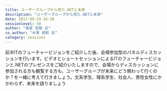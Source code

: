 ```yaml
---
title: ユーザーグループから見た.NETと未来
description: "ユーザーグループから見た.NETと未来"
date: 2017-09-29 16:30
sessionlevel: 50
author: "髙尾 哲朗 氏"
co_author: "木澤 朋和 氏"
category: sessions
---
```

前半ITのフューチャービジョンをご紹介した後、会場参加型のパネルディスカッションを行います。ビデオとショートセッションによるITのフューチャービジョンと.NETのプレゼンスをご紹介いたしますので、会場からディスカッションに参加される方も観覧する方も、ユーザーグループが未来にどう関わって行くのか？を一緒に考えて行きましょう。文系学生、理系学生、社会人、男性女性にかかわらず、未来を語りましょう
